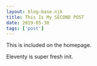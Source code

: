 ```yaml
---
layout: blog-base.njk 
title: This Is My SECOND POST
date: 2019-05-30
tags: ['post']
---
```

<!-- Excerpt Start -->
This is included on the homepage.
<!-- Excerpt End -->

Eleventy is super fresh init.
